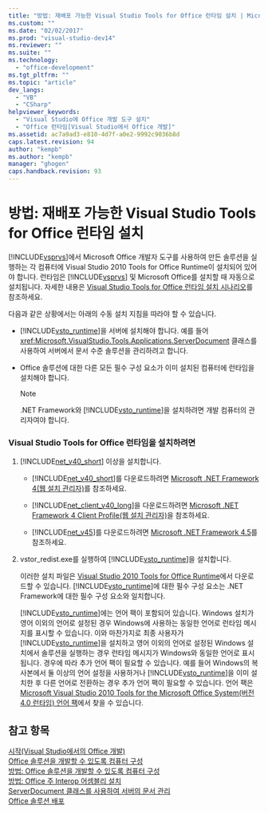 ```yaml
---
title: "방법: 재배포 가능한 Visual Studio Tools for Office 런타임 설치 | Microsoft Docs"
ms.custom: ""
ms.date: "02/02/2017"
ms.prod: "visual-studio-dev14"
ms.reviewer: ""
ms.suite: ""
ms.technology: 
  - "office-development"
ms.tgt_pltfrm: ""
ms.topic: "article"
dev_langs: 
  - "VB"
  - "CSharp"
helpviewer_keywords: 
  - "Visual Studio에 Office 개발 도구 설치"
  - "Office 런타임[Visual Studio에서 Office 개발]"
ms.assetid: ac7a9ad3-e810-4d7f-a0e2-9992c9036b8d
caps.latest.revision: 94
author: "kempb"
ms.author: "kempb"
manager: "ghogen"
caps.handback.revision: 93
---
```

# 방법: 재배포 가능한 Visual Studio Tools for Office 런타임 설치
  [!INCLUDE[vsprvs](../sharepoint/includes/vsprvs-md.md)]에서 Microsoft Office 개발자 도구를 사용하여 만든 솔루션을 실행하는 각 컴퓨터에 Visual Studio 2010 Tools for Office Runtime이 설치되어 있어야 합니다.  런타임은 [!INCLUDE[vsprvs](../sharepoint/includes/vsprvs-md.md)] 및 Microsoft Office를 설치할 때 자동으로 설치됩니다.  자세한 내용은 [Visual Studio Tools for Office 런타임 설치 시나리오](../vsto/visual-studio-tools-for-office-runtime-installation-scenarios.md)를 참조하세요.  
  
 다음과 같은 상황에서는 아래의 수동 설치 지침을 따라야 할 수 있습니다.  
  
-   [!INCLUDE[vsto_runtime](../vsto/includes/vsto-runtime-md.md)]을 서버에 설치해야 합니다.  예를 들어 <xref:Microsoft.VisualStudio.Tools.Applications.ServerDocument> 클래스를 사용하여 서버에서 문서 수준 솔루션을 관리하려고 합니다.  
  
-   Office 솔루션에 대한 다른 모든 필수 구성 요소가 이미 설치된 컴퓨터에 런타임을 설치해야 합니다.  
  
    > [!NOTE]  
    >  .NET Framework와 [!INCLUDE[vsto_runtime](../vsto/includes/vsto-runtime-md.md)]을 설치하려면 개발 컴퓨터의 관리자여야 합니다.  
  
### Visual Studio Tools for Office 런타임을 설치하려면  
  
1.  [!INCLUDE[net_v40_short](../sharepoint/includes/net-v40-short-md.md)] 이상을 설치합니다.  
  
    -   [!INCLUDE[net_v40_short](../sharepoint/includes/net-v40-short-md.md)]를 다운로드하려면 [Microsoft .NET Framework 4\(웹 설치 관리자\)](http://go.microsoft.com/fwlink/?LinkId=178957)를 참조하세요.  
  
    -   [!INCLUDE[net_client_v40_long](../vsto/includes/net-client-v40-long-md.md)]을 다운로드하려면 [Microsoft .NET Framework 4 Client Profile\(웹 설치 관리자\)](http://go.microsoft.com/fwlink/?LinkId=178958)을 참조하세요.  
  
    -   [!INCLUDE[net_v45](../vsto/includes/net-v45-md.md)]를 다운로드하려면 [Microsoft .NET Framework 4.5](http://www.microsoft.com/download/details.aspx?id=30653)를 참조하세요.  
  
2.  vstor\_redist.exe를 실행하여 [!INCLUDE[vsto_runtime](../vsto/includes/vsto-runtime-md.md)]을 설치합니다.  
  
     이러한 설치 파일은 [Visual Studio 2010 Tools for Office Runtime](http://go.microsoft.com/fwlink/?LinkId=140384)에서 다운로드할 수 있습니다.  [!INCLUDE[vsto_runtime](../vsto/includes/vsto-runtime-md.md)]에 대한 필수 구성 요소는 .NET Framework에 대한 필수 구성 요소와 일치합니다.  
  
     [!INCLUDE[vsto_runtime](../vsto/includes/vsto-runtime-md.md)]에는 언어 팩이 포함되어 있습니다.  Windows 설치가 영어 이외의 언어로 설정된 경우 Windows에 사용하는 동일한 언어로 런타임 메시지를 표시할 수 있습니다.  이와 마찬가지로 최종 사용자가 [!INCLUDE[vsto_runtime](../vsto/includes/vsto-runtime-md.md)]을 설치하고 영어 이외의 언어로 설정된 Windows 설치에서 솔루션을 실행하는 경우 런타임 메시지가 Windows와 동일한 언어로 표시됩니다.  경우에 따라 추가 언어 팩이 필요할 수 있습니다.  예를 들어 Windows의 복사본에서 둘 이상의 언어 설정을 사용하거나 [!INCLUDE[vsto_runtime](../vsto/includes/vsto-runtime-md.md)]을 이미 설치한 후 다른 언어로 전환하는 경우 추가 언어 팩이 필요할 수 있습니다.  언어 팩은 [Microsoft Visual Studio 2010 Tools for the Microsoft Office System\(버전 4.0 런타임\) 언어 팩](http://go.microsoft.com/fwlink/?LinkId=140386)에서 찾을 수 있습니다.  
  
## 참고 항목  
 [시작&#40;Visual Studio에서의 Office 개발&#41;](../vsto/getting-started-office-development-in-visual-studio.md)   
 [Office 솔루션을 개발할 수 있도록 컴퓨터 구성](../vsto/configuring-a-computer-to-develop-office-solutions.md)   
 [방법: Office 솔루션을 개발할 수 있도록 컴퓨터 구성](../vsto/how-to-configure-a-computer-to-develop-office-solutions.md)   
 [방법: Office 주 Interop 어셈블리 설치](../vsto/how-to-install-office-primary-interop-assemblies.md)   
 [ServerDocument 클래스를 사용하여 서버의 문서 관리](../vsto/managing-documents-on-a-server-by-using-the-serverdocument-class.md)   
 [Office 솔루션 배포](../vsto/deploying-an-office-solution.md)  
  
  